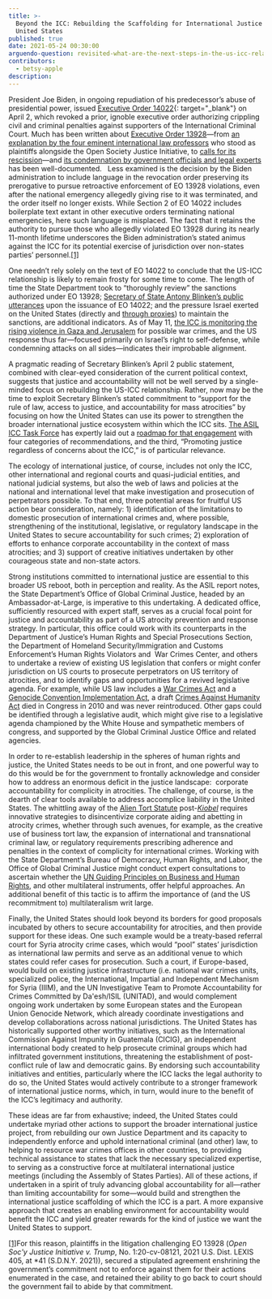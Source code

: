 ```yaml
---
title: >-
  Beyond the ICC: Rebuilding the Scaffolding for International Justice with the
  United States
published: true
date: 2021-05-24 00:30:00
arguendo-question: revisited-what-are-the-next-steps-in-the-us-icc-relationship
contributors:
  - betsy-apple
description:
---
```


President Joe Biden, in ongoing repudiation of his predecessor’s abuse of presidential power, issued [Executive Order 14022](https://www.govinfo.gov/content/pkg/FR-2021-04-07/pdf/2021-07239.pdf){: target="_blank"} on April 2, which revoked a prior, ignoble executive order authorizing crippling civil and criminal penalties against supporters of the International Criminal Court. Much has been written about [Executive Order 13928](https://www.federalregister.gov/documents/2020/06/15/2020-12953/blocking-property-of-certain-persons-associated-with-the-international-criminal-court)—from [an explanation by the four eminent international law professors](https://www.justsecurity.org/72733/why-we-are-suing-president-trump/) who stood as plaintiffs alongside the Open Society Justice Initiative, to [calls for its rescission](https://www.jurist.org/commentary/2021/04/arnpriester-apple-icc-sanctions-executive-order/)—and [its condemnation by government officials and legal experts](https://www.justsecurity.org/72256/the-intl-criminal-court-executive-order-global-reactions-compiled/) has been well-documented.&nbsp; &nbsp;Less examined is the decision by the Biden administration to include language in the revocation order preserving its prerogative to pursue retroactive enforcement of EO 13928 violations, even after the national emergency allegedly giving rise to it was terminated, and the order itself no longer exists. While Section 2 of EO 14022 includes boilerplate text extant in other executive orders terminating national emergencies, here such language is misplaced. The fact that it retains the authority to pursue those who allegedly violated EO 13928 during its nearly 11-month lifetime underscores the Biden administration’s stated animus against the ICC for its potential exercise of jurisdiction over non-states parties’ personnel.[\[1\]](#_ftn1)

One needn’t rely solely on the text of EO 14022 to conclude that the US-ICC relationship is likely to remain frosty for some time to come. The length of time the State Department took to “thoroughly review” the sanctions authorized under EO 13928; [Secretary of State Antony Blinken’s public utterances](https://www.state.gov/ending-sanctions-and-visa-restrictions-against-personnel-of-the-international-criminal-court/) upon the issuance of EO 14022; and the pressure Israel exerted on the United States (directly and [through proxies](https://www.haaretz.com/us-news/.premium-pro-israel-senators-to-call-on-blinken-to-take-stronger-action-on-war-crimes-probe-1.9570846)) to maintain the sanctions, are additional indicators. As of May 11, [the ICC is monitoring the rising violence in Gaza and Jerusalem](https://www.nytimes.com/live/2021/05/12/world/israel-jerusalem-gaza#icc-israel-palestinians-war-crimes) for possible war crimes, and the US response thus far—focused primarily on Israel’s right to self-defense, while condemning attacks on all sides—indicates their improbable alignment. &nbsp; &nbsp;&nbsp;

A pragmatic reading of Secretary Blinken’s April 2 public statement, combined with clear-eyed consideration of the current political context, suggests that justice and accountability will not be well served by a single-minded focus on rebuilding the US-ICC relationship. Rather, now may be the time to exploit Secretary Blinken’s stated commitment to “support for the rule of law, access to justice, and accountability for mass atrocities” by focusing on how the United States can use its power to strengthen the broader international justice ecosystem within which the ICC sits. [The ASIL ICC Task Force](https://asil.org/asil-icc-task-force) has expertly laid out a [roadmap for that engagement](https://www.asil-us-icc-task-force.org/) with four categories of recommendations, and the third, “Promoting justice regardless of concerns about the ICC,” is of particular relevance.

The ecology of international justice, of course, includes not only the ICC, other international and regional courts and quasi-judicial entities, and national judicial systems, but also the web of laws and policies at the national and international level that make investigation and prosecution of perpetrators possible. To that end, three potential areas for fruitful US action bear consideration, namely: 1) identification of the limitations to domestic prosecution of international crimes and, where possible, strengthening of the institutional, legislative, or regulatory landscape in the United States to secure accountability for such crimes; 2) exploration of efforts to enhance corporate accountability in the context of mass atrocities; and 3) support of creative initiatives undertaken by other courageous state and non-state actors.

Strong institutions committed to international justice are essential to this broader US reboot, both in perception and reality. As the ASIL report notes, the State Department’s Office of Global Criminal Justice, headed by an Ambassador-at-Large, is imperative to this undertaking. A dedicated office, sufficiently resourced with expert staff, serves as a crucial focal point for justice and accountability as part of a US atrocity prevention and response strategy. In particular, this office could work with its counterparts in the Department of Justice’s Human Rights and Special Prosecutions Section, the Department of Homeland Security/Immigration and Customs Enforcement’s Human Rights Violators and &nbsp;War Crimes Center, and others to undertake a review of existing US legislation that confers or might confer jurisdiction on US courts to prosecute perpetrators on US territory of atrocities, and to identify gaps and opportunities for a revived legislative agenda. For example, while US law includes a [War Crimes Act](https://www.congress.gov/bill/104th-congress/house-bill/3680/text) and a [Genocide Convention Implementation Act](https://www.law.cornell.edu/uscode/text/18/1091), a draft [Crimes Against Humanity Act](https://www.congress.gov/bill/111th-congress/senate-bill/1346) died in Congress in 2010 and was never reintroduced. Other gaps could be identified through a legislative audit, which might give rise to a legislative agenda championed by the White House and sympathetic members of congress, and supported by the Global Criminal Justice Office and related agencies.

In order to re-establish leadership in the spheres of human rights and justice, the United States needs to be out in front, and one powerful way to do this would be for the government to frontally acknowledge and consider how to address an enormous deficit in the justice landscape:&nbsp; corporate accountability for complicity in atrocities. The challenge, of course, is the dearth of clear tools available to address accomplice liability in the United States. The whittling away of the [Alien Tort Statute](https://www.law.cornell.edu/uscode/text/28/1350) post-[*Kiobel*](https://www.law.cornell.edu/supremecourt/text/10-1491) requires innovative strategies to disincentivize corporate aiding and abetting in atrocity crimes, whether through such avenues, for example, as the creative use of business tort law, the expansion of international and transnational criminal law, or regulatory requirements prescribing adherence and penalties in the context of complicity for international crimes. Working with the State Department’s Bureau of Democracy, Human Rights, and Labor, the Office of Global Criminal Justice might conduct expert consultations to ascertain whether the [UN Guiding Principles on Business and Human Rights](https://www.business-humanrights.org/en/big-issues/un-guiding-principles-on-business-human-rights/text-of-the-guiding-principles/), and other multilateral instruments, offer helpful approaches. An additional benefit of this tactic is to affirm the importance of (and the US recommitment to) multilateralism writ large.

Finally, the United States should look beyond its borders for good proposals incubated by others to secure accountability for atrocities, and then provide support for these ideas. One such example would be a treaty-based referral court for Syria atrocity crime cases, which would “pool” states’ jurisdiction as international law permits and serve as an additional venue to which states could refer cases for prosecution. Such a court, if Europe-based, would build on existing justice infrastructure (i.e. national war crimes units, specialized police, the International, Impartial and Independent Mechanism for Syria (IIIM), and the UN Investigative Team to Promote Accountability for Crimes Committed by Da'esh/ISIL (UNITAD), and would complement ongoing work undertaken by some European states and the European Union Genocide Network, which already coordinate investigations and develop collaborations across national jurisdictions. The United States has historically supported other worthy initiatives, such as the International Commission Against Impunity in Guatemala (CICIG), an independent international body created to help prosecute criminal groups which had infiltrated government institutions, threatening the establishment of post-conflict rule of law and democratic gains. By endorsing such accountability initiatives and entities, particularly where the ICC lacks the legal authority to do so, the United States would actively contribute to a stronger framework of international justice norms, which, in turn, would inure to the benefit of the ICC’s legitimacy and authority. &nbsp;

These ideas are far from exhaustive; indeed, the United States could undertake myriad other actions to support the broader international justice project, from rebuilding our own Justice Department and its capacity to independently enforce and uphold international criminal (and other) law, to helping to resource war crimes offices in other countries, to providing technical assistance to states that lack the necessary specialized expertise, to serving as a constructive force at multilateral international justice meetings (including the Assembly of States Parties). All of these actions, if undertaken in a spirit of truly advancing global accountability for all—rather than limiting accountability for some—would build and strengthen the international justice scaffolding of which the ICC is a part. A more expansive approach that creates an enabling environment for accountability would benefit the ICC and yield greater rewards for the kind of justice we want the United States to support.

[\[1\]](#_ftnref1)For this reason, plaintiffs in the litigation challenging EO 13928 (*Open Soc'y Justice Initiative v. Trump*, No. 1:20-cv-08121, 2021 U.S. Dist. LEXIS 405, at \*41 (S.D.N.Y. 2021)), secured a stipulated agreement enshrining the government’s commitment not to enforce against them for their actions enumerated in the case, and retained their ability to go back to court should the government fail to abide by that commitment.
